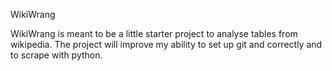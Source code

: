WikiWrang

WikiWrang is meant to be a little starter project to analyse tables from wikipedia. The project will improve my ability to set up git and correctly and to scrape with python. 


